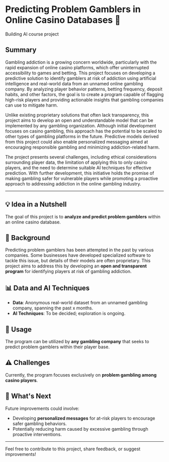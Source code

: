 # Predicting Problem Gamblers in Online Casino Databases 🎲
Building AI course project

## Summary
Gambling addiction is a growing concern worldwide, particularly with the rapid expansion of online casino platforms, which offer uninterrupted accessibility to games and betting. This project focuses on developing a predictive solution to identify gamblers at risk of addiction using artificial intelligence and real-world data from an unnamed online gambling company. By analyzing player behavior patterns, betting frequency, deposit habits, and other factors, the goal is to create a program capable of flagging high-risk players and providing actionable insights that gambling companies can use to mitigate harm.

Unlike existing proprietary solutions that often lack transparency, this project aims to develop an open and understandable model that can be implemented by any gambling organization. Although initial development focuses on casino gambling, this approach has the potential to be scaled to other types of gambling platforms in the future. Predictive models derived from this project could also enable personalized messaging aimed at encouraging responsible gambling and minimizing addiction-related harm.

The project presents several challenges, including ethical considerations surrounding player data, the limitation of applying this to only casino players, and the need to determine suitable AI techniques for effective prediction. With further development, this initiative holds the promise of making gambling safer for vulnerable players while promoting a proactive approach to addressing addiction in the online gambling industry.

---

## 💡 Idea in a Nutshell
The goal of this project is to **analyze and predict problem gamblers** within an online casino database.

## 📖 Background
Predicting problem gamblers has been attempted in the past by various companies. Some businesses have developed specialized software to tackle this issue, but details of their models are often proprietary. This project aims to address this by developing an **open and transparent program** for identifying players at risk of gambling addiction.

## 📊 Data and AI Techniques
- **Data**: Anonymous real-world dataset from an unnamed gambling company, spanning the past x months.
- **AI Techniques**: To be decided; exploration is ongoing.

## 🚀 Usage
The program can be utilized by **any gambling company** that seeks to predict problem gamblers within their player base.

## ⚠ Challenges
Currently, the program focuses exclusively on **problem gambling among casino players**.

## 🔮 What's Next
Future improvements could involve:
- Developing **personalized messages** for at-risk players to encourage safer gambling behaviors.
- Potentially reducing harm caused by excessive gambling through proactive interventions.


---
Feel free to contribute to this project, share feedback, or suggest improvements!

